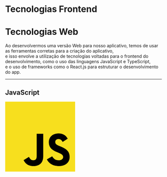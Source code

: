 # **Tecnologias Frontend**

# Tecnologias Web
Ao desenvolvermos uma versão Web para nosso aplicativo, temos de usar as ferramentas corretas para a criação do aplicativo,  
e isso envolve a utilização de tecnologias voltadas para o frontend do desenvolvimento, como o uso das linguagens JavaScript e TypeScript,  
e o uso de frameworks como o React.js para estruturar o desenvolvimento do app.

---

## **JavaScript**
![logo java script](/Assets/jscript.png "Logo JavaScript")


